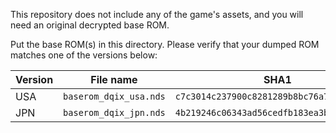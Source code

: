 This repository does not include any of the game's assets, and you will need an original decrypted base ROM.

Put the base ROM(s) in this directory. Please verify that your dumped ROM matches one of the versions below:

| Version | File name            | SHA1                                       |
| ------- | -------------------- | ------------------------------------------ |
| USA     | `baserom_dqix_usa.nds` | `c7c3014c237900c8281289b8bc76a781969b6278` |
| JPN     | `baserom_dqix_jpn.nds` | `4b219246c06343ad56cedfb183ea3bd737776eda` |
